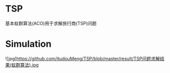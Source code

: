 # TSP
基本蚁群算法(ACO)用于求解旅行商(TSP)问题

# Simulation
![jpg]https://github.com/itudouMeng/TSP/blob/master/result/TSP问题求解结果(蚁群算法).jpg
